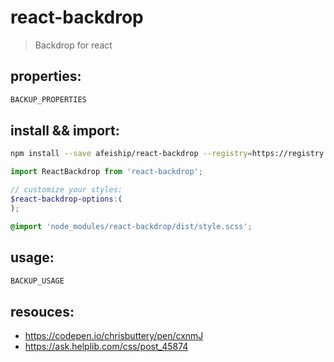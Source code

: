 # react-backdrop
> Backdrop for react

## properties:
```javascript
BACKUP_PROPERTIES
```

## install && import:
```bash
npm install --save afeiship/react-backdrop --registry=https://registry.npm.taobao.org
```

```js
import ReactBackdrop from 'react-backdrop';
```

```scss
// customize your styles:
$react-backdrop-options:(
);

@import 'node_modules/react-backdrop/dist/style.scss';
```


## usage:
```jsx
BACKUP_USAGE
```

## resouces:
+ https://codepen.io/chrisbuttery/pen/cxnmJ
+ https://ask.helplib.com/css/post_45874
